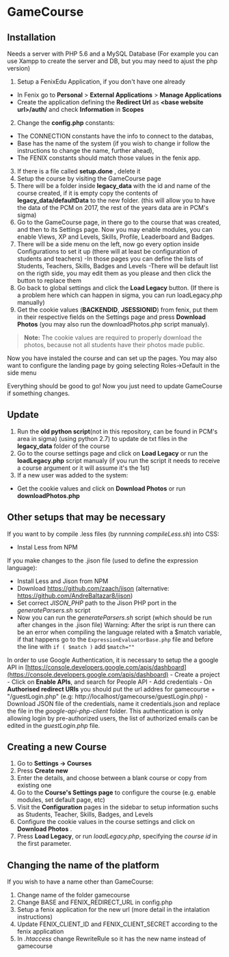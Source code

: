 GameCourse
=
Installation
---
Needs a server with PHP 5.6 and a MySQL Database
(For example you can use Xampp to create the server and DB, but you may need to ajust the php version)

1. Setup a FenixEdu Application, if you don't have one already
  - In Fenix go to **Personal** &gt; **External Applications** &gt; **Manage Applications**
  - Create the application defining the **Redirect Url** as **&lt;base website url&gt;/auth/** and check **Information** in **Scopes**
2. Change the **config.php** constants:
  - The CONNECTION constants have the info to connect to the databas,
  - Base has the name of the system (if you wish to change ir follow the instructions to change the name, further ahead),
  - The FENIX constants should match those values in the fenix app.
3. If there is a file called **setup.done** , delete it
4. Setup the course by visiting the GameCourse page
5. There will be a folder inside **legacy_data** with the id and name of the course created, if it is empty copy the contents of **legacy_data/defaultData** to the new folder.
(this will allow you to have the data of the PCM on 2017, the rest of the years data are in PCM's sigma)
6. Go to the GameCourse page, in there go to the course that was created, and then to its Settings page. Now you may enable modules, you can enable Views, XP and Levels, Skills, Profile, Leaderboard and Badges.
7. There will be a side menu on the left, now go every option inside Configurations to set it up (there will at least be configuration of students and teachers)
 -In those pages you can define the lists of Students, Teachers, Skills, Badges and Levels
 -There will be default list on the rigth side, you may edit them as you please and then click the button to replace them
8. Go back to global settings and click the **Load Legacy** button. (If there is a problem here which can happen in sigma, you can run loadLegacy.php manually)
9. Get the cookie values (**BACKENDID**, **JSESSIONID**) from fenix, put them in their respective fields on the Settings page and press **Download Photos** (you may also run the downloadPhotos.php script manualy).
> **Note:** The cookie values are required to properly download the photos, because not all students have their photos made public.

Now you have instaled the course and can set up the pages.
You may also want to configure the landing page by going selecting Roles->Default in the side menu

Everything should be good to go! Now you just need to update GameCourse if something changes.


Update
----

1. Run the **old python script**(not in this repository, can be found in PCM's area in sigma) (using python 2.7) to update de txt files in the **legacy_data** folder of the course
2. Go to the course settings page and click on **Load Legacy** or run the **loadLegacy.php** script manualy (if you run the script it needs to receive a course argument or it will assume it's the 1st)
3. If a new user was added to the system:
  - Get the cookie values and click on **Download Photos** or run **downloadPhotos.php**


Other setups that may be necessary
----
If you want to by compile .less files (by runnning *compileLess.sh*) into CSS:
  - Instal Less from NPM 

If you make changes to the .jison file (used to define the expression language):
  - Install Less and Jison from NPM
  - Download https://github.com/zaach/jison (alternative: https://github.com/AndreBaltazar8/jison)
  - Set correct *JISON_PHP* path to the Jison PHP port in the *generateParsers.sh* script
  - Now you can run the *generateParsers.sh* script (which should be run after changes in the .jison file)
Warning: After the sript is run there can be an error when compiling the language related with a $match variable, if that happens go to the `ExpressionEvaluatorBase.php` file and before the line with `if ( $match )` add `$match=""`

In order to use Google Authentication, it is necessary to setup the a google API in [https://console.developers.google.com/apis/dashboard](https://console.developers.google.com/apis/dashboard) 
     - Create a project 
     - Click on **Enable APIs**, and search for People API
     - Add credentials
     - On **Authorised redirect URIs**  you should put the url addres for gamecourse + "/guestLogin.php" (e.g: http://localhost/gamecourse/guestLogin.php) 
     - Download JSON file of the credentials, name it credentials.json and replace the file in the *google-api-php-client* folder.
 This authentication is only allowing login by pre-authorized users, the list of authorized emails can be edited in the *guestLogin.php* file.


Creating a new Course 
----
1. Go to **Settings -> Courses**
2. Press **Create new**
3. Enter the details, and choose between a blank course or copy from existing one
4. Go to the **Course's Settings page** to configure the course (e.g. enable modules, set default page, etc)
5. Visit the **Configuration** pages in the sidebar to setup information suchs as Students, Teacher, Skills, Badges, and Levels
6. Configure the cookie values in the course settings and click on **Download Photos** .
7. Press **Load Legacy**, or run *loadLegacy.php*, specifying the *course id* in the first parameter.


Changing the name of the platform
----
If you wish to have a name other than GameCourse:

1. Change name of the folder gamecourse
2. Change BASE and FENIX_REDIRECT_URL in config.php
3. Setup a fenix application for the new url (more detail in the intalation instructions)
4. Update FENIX_CLIENT_ID and FENIX_CLIENT_SECRET according to the fenix application
5. In *.htaccess* change RewriteRule so it has the new name instead of gamecourse
